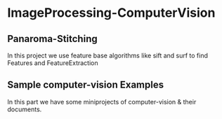 # ImageProcessing-ComputerVision
##  Panaroma-Stitching

In this project we use feature base algorithms like sift and surf to find Features and FeatureExtraction
## Sample computer-vision Examples
  In this part we have some miniprojects of computer-vision & their documents.
  

